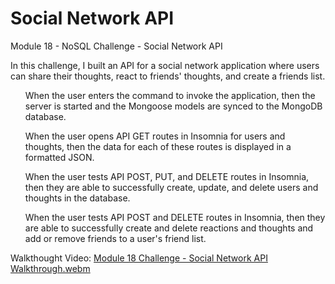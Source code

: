 # Social Network API
Module 18 - NoSQL Challenge - Social Network API

In this challenge, I built an API for a social network application where users can share their thoughts, react to friends' thoughts, and create a friends list. 

<ul>When the user enters the command to invoke the application, then the server is started and the Mongoose models are synced to the MongoDB database.</ul>
<ul>When the user opens API GET routes in Insomnia for users and thoughts, then the data for each of these routes is displayed in a formatted JSON.</ul>
<ul>When the user tests API POST, PUT, and DELETE routes in Insomnia, then they are able to successfully create, update, and delete users and thoughts in the database.</ul>
<ul>When the user tests API POST and DELETE routes in Insomnia, then they are able to successfully create and delete reactions and thoughts and add or remove friends to a user's friend list.</ul>

Walkthought Video: 
[Module 18 Challenge - Social Network API Walkthrough.webm](https://github.com/JaredWoodcock/social-network-api/assets/144859311/1016ccd7-a6d8-4e64-a03f-9c7c01ccd58d) 
